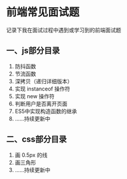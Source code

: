 # 前端常见面试题
记录下我在面试过程中遇到或学习到的前端面试题

## 一、js部分目录
1. 防抖函数
2. 节流函数
3. 深拷贝（递归详细版本）
4. 实现 instanceof 操作符
5. 实现 new 操作符
6. 判断用户是否离开页面
7. ES5中实现构造函数的继承
8. ……持续更新中

## 二、css部分目录
1. 画 0.5px 的线
2. 画三角形
3. ……持续更新中
